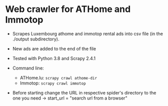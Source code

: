 # Web crawler for ATHome and Immotop

* Scrapes Luxembourg athome and immotop rental ads into csv file (in the ./output subdirectory).
* New ads are added to the end of the file
* Tested with Python 3.8 and Scrapy 2.4.1
* Command line: 
  * ATHome.lu: ```scrapy crawl athome-dir```
  * Immotop: ```scrapy crawl immotop```

* Before starting change the URL in respective spider's directory to the one you need -> start_url = "search url from a browser"
